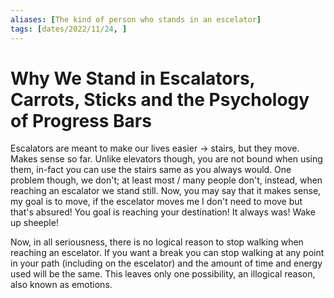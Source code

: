 ```yaml
---
aliases: [The kind of person who stands in an escelator]
tags: [dates/2022/11/24, ]
---
```


# Why We Stand in Escalators, Carrots, Sticks and the Psychology of Progress Bars
Escalators are meant to make our lives easier -> stairs, but they move. Makes sense so far. Unlike elevators though, you are not bound when using them, in-fact you can use the stairs same as you always would. One problem though, we don't; at least most / many people don't, instead, when reaching an escalator we stand still. Now, you may say that it makes sense, my goal is to move, if the escelator moves me I don't need to move but that's absured! You goal is reaching your destination! It always was! Wake up sheeple!

Now, in all seriousness, there is no logical reason to stop walking when reaching an escelator. If you want a break you can stop walking at any point in your path (including on the escelator) and the amount of time and energy used will be the same. This leaves only one possibility, an illogical reason, also known as emotions.

